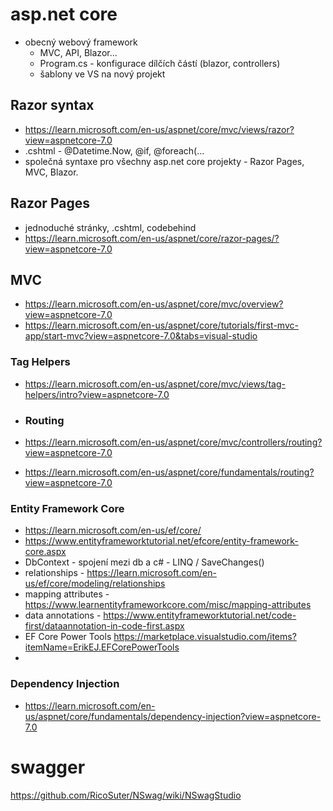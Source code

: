 # asp.net core
* obecný webový framework
  * MVC, API, Blazor...
  * Program.cs - konfigurace dílčích částí (blazor, controllers)
  * šablony ve VS na nový projekt

## Razor syntax

* https://learn.microsoft.com/en-us/aspnet/core/mvc/views/razor?view=aspnetcore-7.0
* .cshtml - @Datetime.Now, @if, @foreach(...
* společná syntaxe pro všechny asp.net core projekty - Razor Pages, MVC, Blazor.

## Razor Pages
* jednoduché stránky, .cshtml, codebehind
* https://learn.microsoft.com/en-us/aspnet/core/razor-pages/?view=aspnetcore-7.0

## MVC
* https://learn.microsoft.com/en-us/aspnet/core/mvc/overview?view=aspnetcore-7.0
* https://learn.microsoft.com/en-us/aspnet/core/tutorials/first-mvc-app/start-mvc?view=aspnetcore-7.0&tabs=visual-studio

### Tag Helpers
* https://learn.microsoft.com/en-us/aspnet/core/mvc/views/tag-helpers/intro?view=aspnetcore-7.0

* ### Routing
* https://learn.microsoft.com/en-us/aspnet/core/mvc/controllers/routing?view=aspnetcore-7.0
* https://learn.microsoft.com/en-us/aspnet/core/fundamentals/routing?view=aspnetcore-7.0

### Entity Framework Core
* https://learn.microsoft.com/en-us/ef/core/
* https://www.entityframeworktutorial.net/efcore/entity-framework-core.aspx
* DbContext - spojení mezi db a c# - LINQ / SaveChanges()
* relationships - https://learn.microsoft.com/en-us/ef/core/modeling/relationships
* mapping attributes - https://www.learnentityframeworkcore.com/misc/mapping-attributes
* data annotations - https://www.entityframeworktutorial.net/code-first/dataannotation-in-code-first.aspx
* EF Core Power Tools https://marketplace.visualstudio.com/items?itemName=ErikEJ.EFCorePowerTools
* 
### Dependency Injection
* https://learn.microsoft.com/en-us/aspnet/core/fundamentals/dependency-injection?view=aspnetcore-7.0


# swagger

https://github.com/RicoSuter/NSwag/wiki/NSwagStudio
